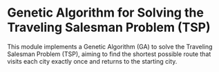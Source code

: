 # Genetic Algorithm for Solving the Traveling Salesman Problem (TSP)

This module implements a Genetic Algorithm (GA) to solve the Traveling Salesman Problem (TSP), aiming to find the shortest possible route that visits each city exactly once and returns to the starting city.
